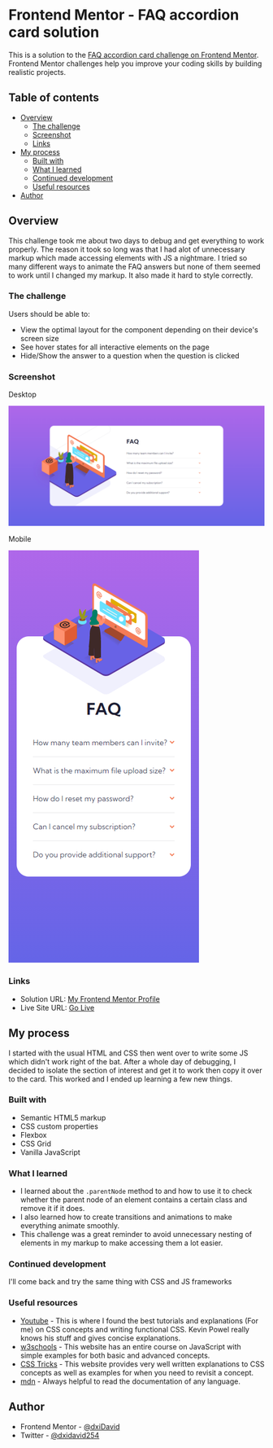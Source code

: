 # Frontend Mentor - FAQ accordion card solution

This is a solution to the [FAQ accordion card challenge on Frontend Mentor](https://www.frontendmentor.io/challenges/faq-accordion-card-XlyjD0Oam). Frontend Mentor challenges help you improve your coding skills by building realistic projects. 

## Table of contents

- [Overview](#overview)
  - [The challenge](#the-challenge)
  - [Screenshot](#screenshot)
  - [Links](#links)
- [My process](#my-process)
  - [Built with](#built-with)
  - [What I learned](#what-i-learned)
  - [Continued development](#continued-development)
  - [Useful resources](#useful-resources)
- [Author](#author)


## Overview

This challenge took me about two days to debug and get everything to work properly. The reason it took so long was that I had alot of unnecessary markup which made accessing elements with JS a nightmare. I tried so many different ways to animate the FAQ answers but none of them seemed to work until I changed my markup. It also made it hard to style correctly. 

### The challenge

Users should be able to:

- View the optimal layout for the component depending on their device's screen size
- See hover states for all interactive elements on the page
- Hide/Show the answer to a question when the question is clicked

### Screenshot

Desktop

![](./images/desktop.png)

Mobile

![](./images/mobile.png)

### Links

- Solution URL: [My Frontend Mentor Profile](https://www.frontendmentor.io/profile/dxiDavid)
- Live Site URL: [Go Live](https://faq-accordion-section-challenge.pages.dev/)

## My process

I started with the usual HTML and CSS then went over to write some JS which didn't work right of the bat. After a whole day of debugging, I decided to isolate the section of interest and get it to work then copy it over to the card. This worked and I ended up learning a few new things.

### Built with

- Semantic HTML5 markup
- CSS custom properties
- Flexbox
- CSS Grid
- Vanilla JavaScript

### What I learned

- I learned about the ```.parentNode``` method to and how to use it to check whether the parent node of an element contains a certain class and remove it if it does.
- I also learned how to create transitions and animations to make everything animate smoothly.
- This challenge was a great  reminder to avoid unnecessary nesting of elements in my markup to make accessing them a lot easier.  

### Continued development

I'll come back and try the same thing with CSS and JS frameworks

### Useful resources

- [Youtube](https://www.youtube.com/@KevinPowell) - This is where I found the best tutorials and explanations (For me) on CSS concepts and      writing functional CSS. Kevin Powel really knows his stuff and gives concise explanations.
- [w3schools](https://w3schools.com) - This website has an entire course on JavaScript with simple examples for both basic and advanced concepts.
- [CSS Tricks](https://css-tricks.com/) - This website provides very well written explanations to CSS concepts as well as examples for when you need to revisit a concept.
- [mdn](https://developer.mozilla.org/en-US/) - Always helpful to read the documentation of any language.

## Author

- Frontend Mentor - [@dxiDavid](https://www.frontendmentor.io/profile/dxiDavid)
- Twitter - [@dxidavid254](https://www.twitter.com/dxidavid254)
